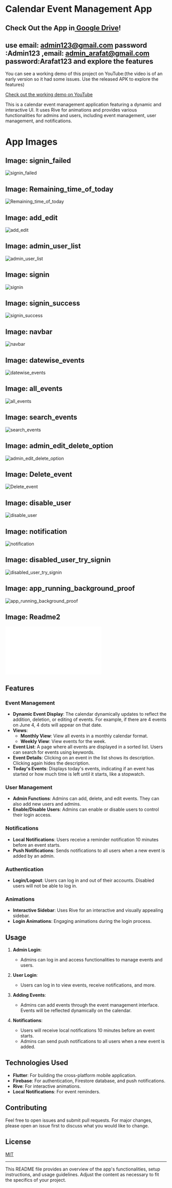 # Calendar Event Management App

## Check Out the App in[ Google Drive](https://drive.google.com/file/d/10oiAFOZE5RVxQccctLCd3yTRWZ3Kom00/view?usp=sharing)!
## use email: admin123@gmail.com password :Admin123 ,email: admin_arafat@gmail.com password:Arafat123  and explore the features
You can see a working demo of this project on YouTube:(the video is of an early version so it had some issues. Use the released APK to explore the features)

[Check out the working demo on YouTube](https://youtu.be/u_dMjbhMjoQ)


This is a calendar event management application featuring a dynamic and interactive UI. It uses Rive for animations and provides various functionalities for admins and users, including event management, user management, and notifications.

 # App Images

## Image: signin_failed
![signin_failed](assets/Backgrounds/signin_failed.png)

## Image: Remaining_time_of_today
![Remaining_time_of_today](assets/Backgrounds/Remaining_time_of_today.png)

## Image: add_edit
![add_edit](assets/Backgrounds/add_edit.png)

## Image: admin_user_list
![admin_user_list](assets/Backgrounds/admin_user_list.png)

## Image: signin
![signin](assets/Backgrounds/signin.png)

## Image: signin_success
![signin_success](assets/Backgrounds/signin_success.png)

## Image: navbar
![navbar](assets/Backgrounds/navbar.png)

## Image: datewise_events
![datewise_events](assets/Backgrounds/datewise_events.png)

## Image: all_events
![all_events](assets/Backgrounds/all_events.png)

## Image: search_events
![search_events](assets/Backgrounds/search_events.png)

## Image: admin_edit_delete_option
![admin_edit_delete_option](assets/Backgrounds/admin_edit_delete_option.png)

## Image: Delete_event
![Delete_event](assets/Backgrounds/Delete_event.png)

## Image: disable_user
![disable_user](assets/Backgrounds/disable_user.png)

## Image: notification
![notification](assets/Backgrounds/notification.png)

## Image: disabled_user_try_signin
![disabled_user_try_signin](assets/Backgrounds/disabled_user_try_signin.png)

## Image: app_running_background_proof
![app_running_background_proof](assets/Backgrounds/app_running_background_proof.jpg)

## Image: Readme2
![Readme2](assets/Backgrounds/Readme2.md)

## Features

### Event Management

- **Dynamic Event Display**: The calendar dynamically updates to reflect the addition, deletion, or editing of events. For example, if there are 4 events on June 4, 4 dots will appear on that date.
- **Views**: 
  - **Monthly View**: View all events in a monthly calendar format.
  - **Weekly View**: View events for the week.
- **Event List**: A page where all events are displayed in a sorted list. Users can search for events using keywords.
- **Event Details**: Clicking on an event in the list shows its description. Clicking again hides the description.
- **Today's Events**: Displays today's events, indicating if an event has started or how much time is left until it starts, like a stopwatch.

### User Management

- **Admin Functions**: Admins can add, delete, and edit events. They can also add new users and admins.
- **Enable/Disable Users**: Admins can enable or disable users to control their login access.

### Notifications

- **Local Notifications**: Users receive a reminder notification 10 minutes before an event starts.
- **Push Notifications**: Sends notifications to all users when a new event is added by an admin.

### Authentication

- **Login/Logout**: Users can log in and out of their accounts. Disabled users will not be able to log in.

### Animations

- **Interactive Sidebar**: Uses Rive for an interactive and visually appealing sidebar.
- **Login Animations**: Engaging animations during the login process.




## Usage

1. **Admin Login**:
   - Admins can log in and access functionalities to manage events and users.

2. **User Login**:
   - Users can log in to view events, receive notifications, and more.

3. **Adding Events**:
   - Admins can add events through the event management interface. Events will be reflected dynamically on the calendar.

4. **Notifications**:
   - Users will receive local notifications 10 minutes before an event starts.
   - Admins can send push notifications to all users when a new event is added.

## Technologies Used

- **Flutter**: For building the cross-platform mobile application.
- **Firebase**: For authentication, Firestore database, and push notifications.
- **Rive**: For interactive animations.
- **Local Notifications**: For event reminders.

## Contributing

Feel free to open issues and submit pull requests. For major changes, please open an issue first to discuss what you would like to change.

## License

[MIT](https://choosealicense.com/licenses/mit/)

---

This README file provides an overview of the app's functionalities, setup instructions, and usage guidelines. Adjust the content as necessary to fit the specifics of your project.
